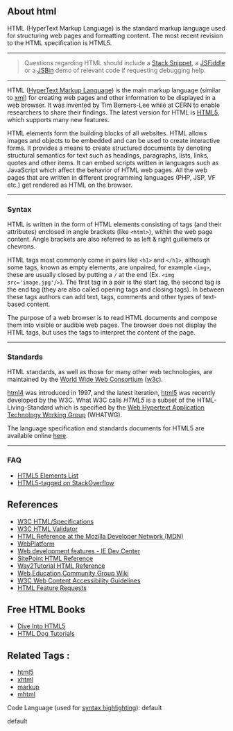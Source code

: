 ## About html

HTML (HyperText Markup Language) is the standard markup language used for structuring web pages and formatting content. The most recent revision to the HTML specification is HTML5.

* * *

> Questions regarding HTML should include a [Stack Snippet](http://meta.stackoverflow.com/questions/269753/feedback-requested-runnable-code-snippets-in-questions-and-answers), a [JSFiddle](http://jsfiddle.net) or a [JSBin](http://jsbin.com) demo of relevant code if requesting debugging help.

* * *

HTML ([HyperText Markup Language](http://en.wikipedia.org/wiki/HTML)) is the main markup language (similar to [xml](http://stackoverflow.com/questions/tagged/xml "show questions tagged 'xml'")) for creating web pages and other information to be displayed in a web browser. It was invented by Tim Berners-Lee while at CERN to enable researchers to share their findings. The latest version for HTML is [HTML5](http://www.w3.org/TR/html5), which supports many new features.

HTML elements form the building blocks of all websites. HTML allows images and objects to be embedded and can be used to create interactive forms. It provides a means to create structured documents by denoting structural semantics for text such as headings, paragraphs, lists, links, quotes and other items. It can embed scripts written in languages such as JavaScript which affect the behavior of HTML web pages. All the web pages that are written in different programming languages (PHP, JSP, VF etc.) get rendered as HTML on the browser.

* * *

### Syntax

HTML is written in the form of HTML elements consisting of tags (and their attributes) enclosed in angle brackets (like `<html>`), within the web page content. Angle brackets are also referred to as left & right guillemets or chevrons.

HTML tags most commonly come in pairs like `<h1>` and `</h1>`, although some tags, known as empty elements, are unpaired, for example `<img>`, these are usually closed by putting a `/` at the end (Ex. `<img src='image.jpg'/>`). The first tag in a pair is the start tag, the second tag is the end tag (they are also called opening tags and closing tags). In between these tags authors can add text, tags, comments and other types of text-based content.

The purpose of a web browser is to read HTML documents and compose them into visible or audible web pages. The browser does not display the HTML tags, but uses the tags to interpret the content of the page.

* * *

### Standards

HTML standards, as well as those for many other web technologies, are maintained by the [World Wide Web Consortium](http://www.w3.org/) ([w3c](http://stackoverflow.com/questions/tagged/w3c "show questions tagged 'w3c'")).

[html4](http://stackoverflow.com/questions/tagged/html4 "show questions tagged 'html4'") was introduced in 1997, and the latest iteration, [html5](http://stackoverflow.com/questions/tagged/html5 "show questions tagged 'html5'") was recently developed by the W3C. What W3C calls _HTML5_ is a subset of the HTML-Living-Standard which is specified by the [Web Hypertext Application Technology Working Group](http://www.whatwg.org/) (WHATWG).

The language specification and standards documents for HTML5 are available online [here](http://www.w3.org/TR/html5/).

* * *

### FAQ

*   [HTML5 Elements List](https://developer.mozilla.org/en-US/docs/Web/Guide/HTML/HTML5/HTML5_element_list)
*   [HTML5-tagged on StackOverflow](http://stackoverflow.com/questions/tagged/html5)

## References

*   [W3C HTML/Specifications](http://www.w3.org/wiki/HTML/Specifications)
*   [W3C HTML Validator](http://validator.w3.org/)
*   [HTML Reference at the Mozilla Developer Network (MDN)](https://developer.mozilla.org/en/HTML/)
*   [WebPlatform](http://www.webplatform.org/)
*   [Web development features - IE Dev Center](http://msdn.microsoft.com/en-us/library/ie/aa740473.aspx)
*   [SitePoint HTML Reference](http://reference.sitepoint.com/html)
*   [Way2Tutorial HTML Reference](http://www.way2tutorial.com/html/tutorial.php)
*   [Web Education Community Group Wiki](http://www.w3.org/community/webed/wiki/Main_Page)
*   [W3C Web Content Accessibility Guidelines](http://www.w3.org/TR/WCAG20/)
*   [HTML Feature Requests](https://www.w3.org/Bugs/Public/buglist.cgi?product=HTML.next)

## Free HTML Books

*   [Dive Into HTML5](http://diveintohtml5.info/)
*   [HTML Dog Tutorials](http://www.htmldog.com/)

## Related Tags :

*   [html5](http://stackoverflow.com/questions/tagged/html5 "show questions tagged 'html5'")
*   [xhtml](http://stackoverflow.com/questions/tagged/xhtml "show questions tagged 'xhtml'")
*   [markup](http://stackoverflow.com/questions/tagged/markup "show questions tagged 'markup'")
*   [mhtml](http://stackoverflow.com/questions/tagged/mhtml "show questions tagged 'mhtml'")

Code Language (used for [syntax highlighting](http://google-code-prettify.googlecode.com/svn/trunk/README.html)): default

  default
